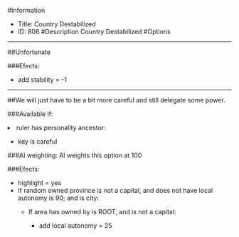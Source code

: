 #Information
 - Title: Country Destabilized
 - ID: 806
#Description
Country Destabilized
#Options

___
##Unfortunate

###Efects:<ul><li>add stability = -1</li></ul>

___
##We will just have to be a bit more careful and still delegate some power.

###Available if:
<li>ruler has personality ancestor:</li><ul><li>key is careful</li></ul>

###AI weighting:
AI weights this option at 100


###Efects:<ul><li>highlight = yes</li><li>If random owned province is not a capital, and does not have local autonomy is 90; and  is city:</li><ul><li>If area has owned by is ROOT, and  is not a capital:</li><ul><li>add local autonomy = 25</li></ul></ul></ul>
